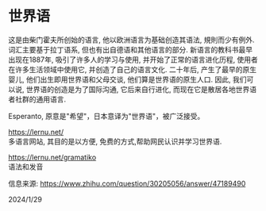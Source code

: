 # 世界语

这是由柴门霍夫所创始的语言, 他以欧洲语言为基础创造其语法, 規則而少有例外. 词汇主要基于拉丁语系, 但也有出自德语和其他语言的部分. 新语言的教科书最早出现在1887年, 吸引了许多人的学习与使用, 并开始了正常的语言进化历程, 使用者在许多生活领域中使用它, 并创造了自己的语言文化. 二十年后, 产生了最早的原生婴儿, 他们出生即用世界语和父母交谈, 他们算是世界语的原生人口. 因此, 我们可以说, 世界语的创造是为了国际沟通, 它后来自行进化, 而现在它是散居各地世界语者社群的通用语言.  

Esperanto, 原意是"希望"，日本意译为"世界语"，被广泛接受。  

https://lernu.net/  
多语言网站, 其目的是以方便, 免费的方式,帮助网民认识并学习世界语.  

https://lernu.net/gramatiko  
语法和发音  


信息来源: https://www.zhihu.com/question/30205056/answer/47189490  


2024/1/29  

